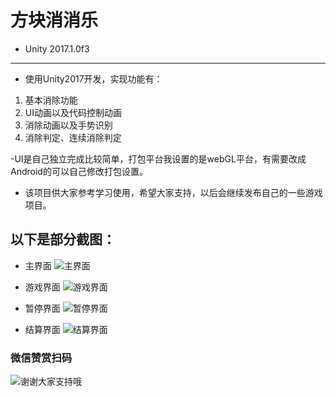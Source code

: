 # 方块消消乐

- Unity 2017.1.0f3
---

- 使用Unity2017开发，实现功能有：
 1. 基本消除功能
 2. UI动画以及代码控制动画
 3. 消除动画以及手势识别
 4. 消除判定、连续消除判定

-UI是自己独立完成比较简单，打包平台我设置的是webGL平台，有需要改成Android的可以自己修改打包设置。
- 该项目供大家参考学习使用，希望大家支持，以后会继续发布自己的一些游戏项目。

## 以下是部分截图：

- 主界面
![主界面][1]

- 游戏界面
![游戏界面][2]

- 暂停界面
![暂停界面][3]

- 结算界面
![结算界面][4]

### 微信赞赏扫码
![谢谢大家支持哦][5]


  [1]: https://s1.ax1x.com/2017/12/03/5JPw6.png
  [2]: https://s1.ax1x.com/2017/12/03/5JiTK.png
  [3]: https://s1.ax1x.com/2017/12/03/5JEfe.png
  [4]: https://s1.ax1x.com/2017/12/03/5JkFO.png
  [5]: https://s1.ax1x.com/2017/12/03/5GHe0.png